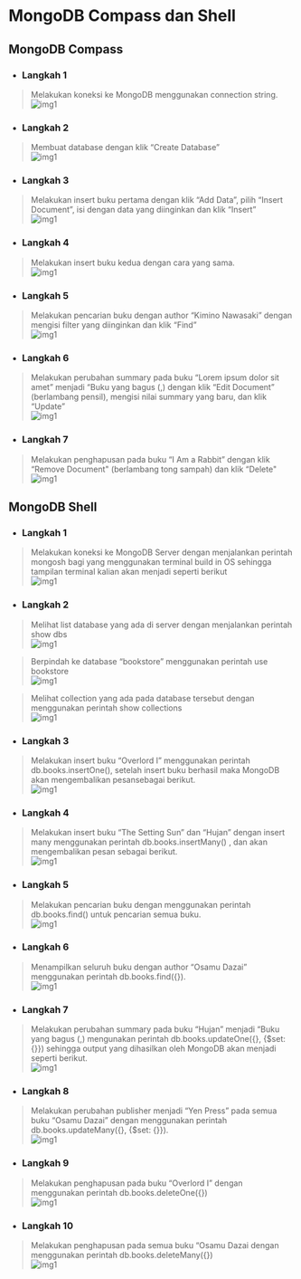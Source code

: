 # MongoDB Compass dan Shell

## MongoDB Compass
* ### Langkah 1
> Melakukan koneksi ke MongoDB menggunakan connection string.  
![img1](../SS/1.png)

* ### Langkah 2
> Membuat database dengan klik “Create Database”  
![img1](../SS/2.png)

* ### Langkah 3
> Melakukan insert buku pertama dengan klik “Add Data”, pilih “Insert Document”, isi dengan data yang diinginkan dan klik “Insert”  
![img1](../SS/3.png)

* ### Langkah 4
> Melakukan insert buku kedua dengan cara yang sama.  
![img1](../SS/4.png)

* ### Langkah 5
> Melakukan pencarian buku dengan author “Kimino Nawasaki” dengan mengisi filter yang diinginkan dan klik “Find”  
![img1](../SS/5.png)

* ### Langkah 6
> Melakukan perubahan summary pada buku “Lorem ipsum dolor sit amet” menjadi “Buku yang bagus (<NAMA>,<NIM>) dengan klik “Edit Document” (berlambang pensil), mengisi nilai summary yang baru, dan klik “Update”  
![img1](../SS/6.png)

* ### Langkah 7
> Melakukan penghapusan pada buku “I Am a Rabbit” dengan klik “Remove Document" (berlambang tong sampah) dan klik “Delete"  
![img1](../SS/7.png)

## MongoDB Shell
* ### Langkah 1
> Melakukan koneksi ke MongoDB Server dengan menjalankan perintah mongosh bagi yang menggunakan terminal build in OS sehingga tampilan terminal kalian akan menjadi seperti berikut  
![img1](../SS/8.png)

* ### Langkah 2
> Melihat list database yang ada di server dengan menjalankan perintah show dbs  
![img1](../SS/9.png)

> Berpindah ke database “bookstore” menggunakan perintah use bookstore  
![img1](../SS/10.png)

> Melihat collection yang ada pada database tersebut dengan menggunakan perintah show collections  
![img1](../SS/11.png)

* ### Langkah 3
> Melakukan insert buku “Overlord I” menggunakan perintah db.books.insertOne(<data kalian>), setelah insert buku berhasil maka MongoDB akan mengembalikan pesansebagai berikut.  
![img1](../SS/12.png)

* ### Langkah 4
> Melakukan insert buku “The Setting Sun” dan “Hujan” dengan insert many menggunakan perintah db.books.insertMany(<data kalian>) , dan akan mengembalikan pesan sebagai berikut.  
![img1](../SS/13.png)

* ### Langkah 5
> Melakukan pencarian buku dengan menggunakan perintah db.books.find() untuk pencarian semua buku.  
![img1](../SS/14.png)

* ### Langkah 6
> Menampilkan seluruh buku dengan author “Osamu Dazai” menggunakan perintah db.books.find({<filter yang ingin diisi>}).  
![img1](../SS/15.png)

* ### Langkah 7
> Melakukan perubahan summary pada buku “Hujan” menjadi “Buku yang bagus (<NAMA>,<NIM>) mengunakan perintah db.books.updateOne({<filter>}, {$set: {<data yang akan di update>}}) sehingga output yang dihasilkan oleh MongoDB akan menjadi seperti berikut.  
![img1](../SS/16.png)

* ### Langkah 8
> Melakukan perubahan publisher menjadi “Yen Press” pada semua buku “Osamu Dazai” dengan menggunakan perintah db.books.updateMany({<filter>}, {$set: {<data yang akan di update>}}).  
![img1](../SS/17.png)

* ### Langkah 9
> Melakukan penghapusan pada buku “Overlord I” dengan menggunakan perintah db.books.deleteOne({<argument>})  
![img1](../SS/18.png)

* ### Langkah 10
> Melakukan penghapusan pada semua buku “Osamu Dazai dengan menggunakan perintah db.books.deleteMany({<argument>})  
![img1](../SS/19.png)